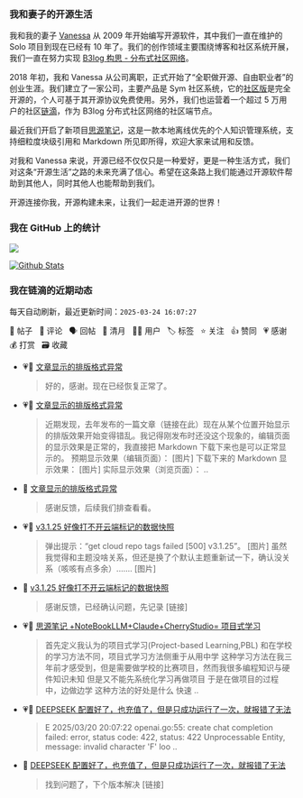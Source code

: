 ### 我和妻子的开源生活

我和我的妻子 [Vanessa](https://github.com/Vanessa219) 从 2009 年开始编写开源软件，其中我们一直在维护的 Solo 项目到现在已经有 10 年了。我们的创作领域主要围绕博客和社区系统开展，我们一直在努力实现 [B3log 构思 - 分布式社区网络](https://ld246.com/article/1546941897596)。

2018 年初，我和 Vanessa 从公司离职，正式开始了“全职做开源、自由职业者”的创业生涯。我们建立了一家公司，主要产品是 Sym 社区系统，它的[社区版](https://github.com/88250/symphony)是完全开源的，个人可基于其开源协议免费使用。另外，我们也运营着一个超过 5 万用户的社区[链滴](https://ld246.com)，作为 B3log 分布式社区网络的社区端节点。

最近我们开启了新项目[思源笔记](https://github.com/siyuan-note/siyuan)，这是一款本地离线优先的个人知识管理系统，支持细粒度块级引用和 Markdown 所见即所得，欢迎大家来试用和反馈。

对我和 Vanessa 来说，开源已经不仅仅只是一种爱好，更是一种生活方式，我们对这条“开源生活”之路的未来充满了信心。希望在这条路上我们能通过开源软件帮助到其他人，同时其他人也能帮助到我们。

开源连接你我，开源构建未来，让我们一起走进开源的世界！

### 我在 GitHub 上的统计

<a title="Hits" target="_blank" href="https://github.com/88250/88250"><img src="https://hits.b3log.org/88250/88250.svg"></a>

[![Github Stats](https://github-readme-stats.vercel.app/api?username=88250&theme=tokyonight&show_icons=true)](https://github.com/88250)

<!--events start -->

### 我在链滴的近期动态

每天自动刷新，最近更新时间：`2025-03-24 16:07:27`

📝 帖子 &nbsp; 💬 评论 &nbsp; 🗣 回帖 &nbsp; 🌙 清月 &nbsp; 👨‍💻 用户 &nbsp; 🏷️ 标签 &nbsp; ⭐️ 关注 &nbsp; 👍 赞同 &nbsp; 💗 感谢 &nbsp; 💰 打赏 &nbsp; 🗃 收藏

* 💗💬 [文章显示的排版格式异常](https://ld246.com/article/1742670873034/comment/1742730580687#comments)

  > 好的，感谢。现在已经恢复正常了。
* 💗📝 [文章显示的排版格式异常](https://ld246.com/article/1742670873034)

  > 近期发现，去年发布的一篇文章（链接在此）现在从某个位置开始显示的排版效果开始变得错乱。我记得刚发布时还没这个现象的，编辑页面的显示效果是正常的，我直接把 Markdown 下载下来也是可以正常显示的。 预期显示效果（编辑页面）： [图片] 下载下来的 Markdown 显示效果： [图片] 实际显示效果（浏览页面）：  ..
* 💬 [文章显示的排版格式异常](https://ld246.com/article/1742670873034/comment/1742711787136#comments)

  > 感谢反馈，后续我们排查看看。
* 💗📝 [v3.1.25 好像打不开云端标记的数据快照](https://ld246.com/article/1742311654850)

  > 弹出提示：“get cloud repo tags failed [500] v3.1.25”。 [图片] 虽然我觉得和主题没啥关系，但还是换了个默认主题重新试一下，确认没关系（咳咳有点多余）....... [图片]
* 💬 [v3.1.25 好像打不开云端标记的数据快照](https://ld246.com/article/1742311654850/comment/1742705228358#comments)

  > 感谢反馈，已经确认问题，先记录 [链接]
* 💗📝 [思源笔记 +NoteBookLLM+Claude+CherryStudio= 项目式学习](https://ld246.com/article/1742615617810)

  > 首先定义我认为的项目式学习(Project-based Learning,PBL) 和在学校的学习方法不同，项目式学习方法侧重于从用中学 这种学习方法在我三年前才感受到，但是需要做学校的比赛项目，然而我很多编程知识与硬件知识未知 但是又不能先系统化学习再做项目 于是在做项目的过程中，边做边学 这种方法的好处是什么 快速 ..
* 💗📝 [DEEPSEEK 配置好了，也充值了，但是只成功运行了一次，就报错了无法](https://ld246.com/article/1742473018111)

  > E 2025/03/20 20:07:22 openai.go:55: create chat completion failed: error, status code: 422, status: 422 Unprocessable Entity, message: invalid character 'F' loo ..
* 💬 [DEEPSEEK 配置好了，也充值了，但是只成功运行了一次，就报错了无法](https://ld246.com/article/1742473018111/comment/1742613574792#comments)

  > 找到问题了，下个版本解决 [链接]


<!--events end -->
